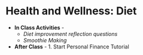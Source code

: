 # Health and Wellness: Diet
  - **In Class Activities** - 
    - *Diet improvement reflection questions*
    - *Smoothie Making* 
  - **After Class** - 1. Start Personal Finance Tutorial

